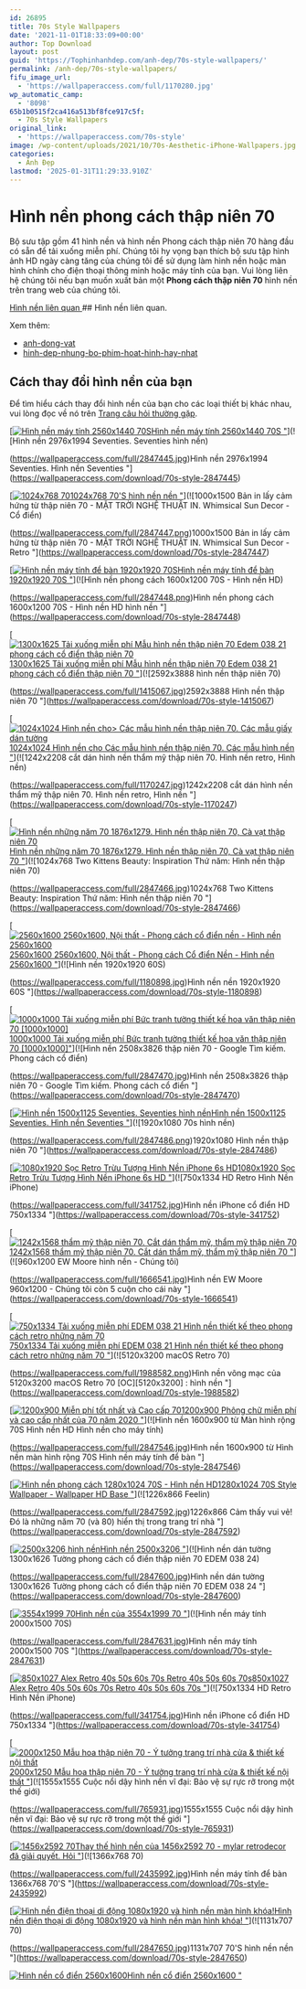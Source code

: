 ```yaml
---
id: 26895
title: 70s Style Wallpapers
date: '2021-11-01T18:33:09+00:00'
author: Top Download
layout: post
guid: 'https://Tophinhanhdep.com/anh-dep/70s-style-wallpapers/'
permalink: /anh-dep/70s-style-wallpapers/
fifu_image_url:
  - 'https://wallpaperaccess.com/full/1170280.jpg'
wp_automatic_camp:
  - '8098'
65b1b0515f2ca416a513bf8fce917c5f:
  - 70s Style Wallpapers
original_link:
  - 'https://wallpaperaccess.com/70s-style'
image: /wp-content/uploads/2021/10/70s-Aesthetic-iPhone-Wallpapers.jpg
categories:
  - Ảnh Đẹp
lastmod: '2025-01-31T11:29:33.910Z'
---
```

# Hình nền phong cách thập niên 70

Bộ sưu tập gồm 41 hình nền và hình nền Phong cách thập niên 70 hàng đầu có sẵn để tải xuống miễn phí. Chúng tôi hy vọng bạn thích bộ sưu tập hình ảnh HD ngày càng tăng của chúng tôi để sử dụng làm hình nền hoặc màn hình chính cho điện thoại thông minh hoặc máy tính của bạn. Vui lòng liên hệ chúng tôi nếu bạn muốn xuất bản một **Phong cách thập niên 70** hình nền trên trang web của chúng tôi.

[Hình nền liên quan ](#related) ## Hình nền liên quan.

   
 Xem thêm:

   
- [anh-dong-vat](https://tophinhanhdep.com/the-gioi-dong-vat/anh-dong-vat/)
- [hinh-dep-nhung-bo-phim-hoat-hinh-hay-nhat](https://tophinhanhdep.com/hinh-nen-dep/hinh-dep-nhung-bo-phim-hoat-hinh-hay-nhat/)

## Cách thay đổi hình nền của bạn

Để tìm hiểu cách thay đổi hình nền của bạn cho các loại thiết bị khác nhau, vui lòng đọc về nó trên [Trang câu hỏi thường gặp](https://tophinhanhdep.com/faq/).

  
[[![Hình nền máy tính 2560x1440 70S](https://wallpaperaccess.com/full/1170280.jpg)Hình nền máy tính 2560x1440 70S "](https://wallpaperaccess.com/download/70s-style-1170280)](![Hình nền 2976x1994 Seventies.  Seventies hình nền)

(https://wallpaperaccess.com/full/2847445.jpg)Hình nền 2976x1994 Seventies. Hình nền Seventies "](https://wallpaperaccess.com/download/70s-style-2847445)

[[![1024x768 70](https://wallpaperaccess.com/full/1415082.png)1024x768 70'S hình nền nền "](https://wallpaperaccess.com/download/70s-style-1415082)](![1000x1500 Bản in lấy cảm hứng từ thập niên 70 - MẶT TRỜI NGHỆ THUẬT IN.  Whimsical Sun Decor - Cổ điển)

(https://wallpaperaccess.com/full/2847447.png)1000x1500 Bản in lấy cảm hứng từ thập niên 70 - MẶT TRỜI NGHỆ THUẬT IN. Whimsical Sun Decor - Retro "](https://wallpaperaccess.com/download/70s-style-2847447)

[[![Hình nền máy tính để bàn 1920x1920 70S](https://wallpaperaccess.com/full/1381538.jpg)Hình nền máy tính để bàn 1920x1920 70S "](https://wallpaperaccess.com/download/70s-style-1381538)](![Hình nền phong cách 1600x1200 70S - Hình nền HD)

(https://wallpaperaccess.com/full/2847448.png)Hình nền phong cách 1600x1200 70S - Hình nền HD hình nền "](https://wallpaperaccess.com/download/70s-style-2847448)

[[![1300x1625 Tải xuống miễn phí Mẫu hình nền thập niên 70 Edem 038 21 phong cách cổ điển thập niên 70](https://wallpaperaccess.com/full/2847449.jpg)1300x1625 Tải xuống miễn phí Mẫu hình nền thập niên 70 Edem 038 21 phong cách cổ điển thập niên 70 "](https://wallpaperaccess.com/download/70s-style-2847449)](![2592x3888 hình nền thập niên 70)

(https://wallpaperaccess.com/full/1415067.jpg)2592x3888 Hình nền thập niên 70 "](https://wallpaperaccess.com/download/70s-style-1415067)

[[![1024x1024 Hình nền cho> Các mẫu hình nền thập niên 70.  Các mẫu giấy dán tường]()1024x1024 Hình nền cho Các mẫu hình nền thập niên 70. Các mẫu hình nền "](https://wallpaperaccess.com/download/70s-style-1645252)](![1242x2208 cắt dán hình nền thẩm mỹ thập niên 70.  Hình nền retro, Hình nền)

(https://wallpaperaccess.com/full/1170247.jpg)1242x2208 cắt dán hình nền thẩm mỹ thập niên 70. Hình nền retro, Hình nền "](https://wallpaperaccess.com/download/70s-style-1170247)

[[![Hình nền những năm 70 1876x1279.  Hình nền thập niên 70, Cà vạt thập niên 70](https://wallpaperaccess.com/full/2847451.jpg)Hình nền những năm 70 1876x1279. Hình nền thập niên 70, Cà vạt thập niên 70 "](https://wallpaperaccess.com/download/70s-style-2847451)](![1024x768 Two Kittens Beauty: Inspiration Thứ năm: Hình nền thập niên 70)

(https://wallpaperaccess.com/full/2847466.jpg)1024x768 Two Kittens Beauty: Inspiration Thứ năm: Hình nền thập niên 70 "](https://wallpaperaccess.com/download/70s-style-2847466)

[[![2560x1600 2560x1600, Nội thất - Phong cách cổ điển nền - Hình nền 2560x1600](https://wallpaperaccess.com/full/2581122.jpg)2560x1600 2560x1600, Nội thất - Phong cách Cổ điển Nền - Hình nền 2560x1600 "](https://wallpaperaccess.com/download/70s-style-2581122)](![Hình nền 1920x1920 60S)

(https://wallpaperaccess.com/full/1180898.jpg)Hình nền nền 1920x1920 60S "](https://wallpaperaccess.com/download/70s-style-1180898)

[[![1000x1000 Tải xuống miễn phí Bức tranh tường thiết kế hoa văn thập niên 70 [1000x1000]](https://wallpaperaccess.com/full/2847469.jpg)1000x1000 Tải xuống miễn phí Bức tranh tường thiết kế hoa văn thập niên 70 \[1000x1000\]"](https://wallpaperaccess.com/download/70s-style-2847469)](![Hình nền 2508x3826 thập niên 70 - Google Tìm kiếm.  Phong cách cổ điển)

(https://wallpaperaccess.com/full/2847470.jpg)Hình nền 2508x3826 thập niên 70 - Google Tìm kiếm. Phong cách cổ điển "](https://wallpaperaccess.com/download/70s-style-2847470)

[[![Hình nền 1500x1125 Seventies.  Seventies hình nền](https://wallpaperaccess.com/full/2847477.jpg)Hình nền 1500x1125 Seventies. Hình nền Seventies "](https://wallpaperaccess.com/download/70s-style-2847477)](![1920x1080 70s hình nền)

(https://wallpaperaccess.com/full/2847486.png)1920x1080 Hình nền thập niên 70 "](https://wallpaperaccess.com/download/70s-style-2847486)

[[![1080x1920 Sọc Retro Trừu Tượng Hình Nền iPhone 6s HD](https://wallpaperaccess.com/full/341769.jpg)1080x1920 Sọc Retro Trừu Tượng Hình Nền iPhone 6s HD "](https://wallpaperaccess.com/download/70s-style-341769)](![750x1334 HD Retro Hình Nền iPhone)

(https://wallpaperaccess.com/full/341752.jpg)Hình nền iPhone cổ điển HD 750x1334 "](https://wallpaperaccess.com/download/70s-style-341752)

[[![1242x1568 thẩm mỹ thập niên 70.  Cắt dán thẩm mỹ, thẩm mỹ thập niên 70](https://wallpaperaccess.com/full/1170248.jpg)1242x1568 thẩm mỹ thập niên 70. Cắt dán thẩm mỹ, thẩm mỹ thập niên 70 "](https://wallpaperaccess.com/download/70s-style-1170248)](![960x1200 EW Moore hình nền - Chúng tôi)

(https://wallpaperaccess.com/full/1666541.jpg)Hình nền EW Moore 960x1200 - Chúng tôi còn 5 cuộn cho cái này "](https://wallpaperaccess.com/download/70s-style-1666541)

[[![750x1334 Tải xuống miễn phí EDEM 038 21 Hình nền thiết kế theo phong cách retro những năm 70](https://wallpaperaccess.com/full/2847515.jpg)750x1334 Tải xuống miễn phí EDEM 038 21 Hình nền thiết kế theo phong cách retro những năm 70 "](https://wallpaperaccess.com/download/70s-style-2847515)](![5120x3200 macOS Retro 70)

(https://wallpaperaccess.com/full/1988582.png)Hình nền võng mạc của 5120x3200 macOS Retro 70 \[OC\]\[5120x3200\] : hình nền "](https://wallpaperaccess.com/download/70s-style-1988582)

[[![1200x900 Miễn phí tốt nhất và Cao cấp 70](https://wallpaperaccess.com/full/2847543.jpg)1200x900 Phông chữ miễn phí và cao cấp nhất của 70 năm 2020 "](https://wallpaperaccess.com/download/70s-style-2847543)](![Hình nền 1600x900 từ Màn hình rộng 70S Hình nền HD Hình nền cho máy tính)

(https://wallpaperaccess.com/full/2847546.jpg)Hình nền 1600x900 từ Hình nền màn hình rộng 70S Hình nền máy tính để bàn "](https://wallpaperaccess.com/download/70s-style-2847546)

[[![Hình nền phong cách 1280x1024 70S - Hình nền HD](https://wallpaperaccess.com/full/2847557.png)1280x1024 70S Style Wallpaper - Wallpaper HD Base "](https://wallpaperaccess.com/download/70s-style-2847557)](![1226x866 Feelin)

(https://wallpaperaccess.com/full/2847592.jpg)1226x866 Cảm thấy vui vẻ! Đó là những năm 70 (và 80) hiển thị trong trang trí nhà "](https://wallpaperaccess.com/download/70s-style-2847592)

[[![2500x3206 hình nền](https://wallpaperaccess.com/full/2316034.jpg)Hình nền 2500x3206 "](https://wallpaperaccess.com/download/70s-style-2316034)](![Hình nền dán tường 1300x1626 Tường phong cách cổ điển thập niên 70 EDEM 038 24)

(https://wallpaperaccess.com/full/2847600.jpg)Hình nền dán tường 1300x1626 Tường phong cách cổ điển thập niên 70 EDEM 038 24 "](https://wallpaperaccess.com/download/70s-style-2847600)

[[![3554x1999 70](https://wallpaperaccess.com/full/2847630.jpg)Hình nền của 3554x1999 70 "](https://wallpaperaccess.com/download/70s-style-2847630)](![Hình nền máy tính 2000x1500 70S)

(https://wallpaperaccess.com/full/2847631.jpg)Hình nền máy tính 2000x1500 70S "](https://wallpaperaccess.com/download/70s-style-2847631)

[[![850x1027 Alex Retro 40s 50s 60s 70s Retro 40s 50s 60s 70s](https://wallpaperaccess.com/full/2580155.jpg)850x1027 Alex Retro 40s 50s 60s 70s Retro 40s 50s 60s 70s "](https://wallpaperaccess.com/download/70s-style-2580155)](![750x1334 HD Retro Hình Nền iPhone)

(https://wallpaperaccess.com/full/341754.jpg)Hình nền iPhone cổ điển HD 750x1334 "](https://wallpaperaccess.com/download/70s-style-341754)

[[![2000x1250 Mẫu hoa thập niên 70 - Ý tưởng trang trí nhà cửa & thiết kế nội thất](https://wallpaperaccess.com/full/2847635.gif)2000x1250 Mẫu hoa thập niên 70 - Ý tưởng trang trí nhà cửa &amp; thiết kế nội thất "](https://wallpaperaccess.com/download/70s-style-2847635)](![1555x1555 Cuộc nổi dậy hình nền vĩ đại: Bảo vệ sự rực rỡ trong một thế giới)

(https://wallpaperaccess.com/full/765931.jpg)1555x1555 Cuộc nổi dậy hình nền vĩ đại: Bảo vệ sự rực rỡ trong một thế giới "](https://wallpaperaccess.com/download/70s-style-765931)

[[![1456x2592 70](https://wallpaperaccess.com/full/2847646.jpg)Thay thế hình nền của 1456x2592 70 - mylar retrodecor đã giải quyết. Hỏi "](https://wallpaperaccess.com/download/70s-style-2847646)](![1366x768 70)

(https://wallpaperaccess.com/full/2435992.jpg)Hình nền máy tính để bàn 1366x768 70'S "](https://wallpaperaccess.com/download/70s-style-2435992)

[[![Hình nền điện thoại di động 1080x1920 và hình nền màn hình khóa!](https://wallpaperaccess.com/full/2847649.jpg)Hình nền điện thoại di động 1080x1920 và hình nền màn hình khóa! "](https://wallpaperaccess.com/download/70s-style-2847649)](![1131x707 70)

(https://wallpaperaccess.com/full/2847650.jpg)1131x707 70'S hình nền nền "](https://wallpaperaccess.com/download/70s-style-2847650)

[![Hình nền cổ điển 2560x1600](https://wallpaperaccess.com/full/2847652.jpg)Hình nền cổ điển 2560x1600 "](https://wallpaperaccess.com/download/70s-style-2847652)
